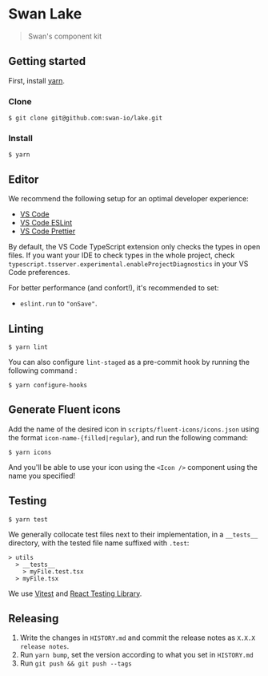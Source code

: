 # Swan Lake

> Swan's component kit

## Getting started

First, install [yarn](https://yarnpkg.com/en/docs/install).

### Clone

```console
$ git clone git@github.com:swan-io/lake.git
```

### Install

```console
$ yarn
```

## Editor

We recommend the following setup for an optimal developer experience:

- [VS Code](https://code.visualstudio.com)
- [VS Code ESLint](https://marketplace.visualstudio.com/items?itemName=dbaeumer.vscode-eslint)
- [VS Code Prettier](https://marketplace.visualstudio.com/items?itemName=esbenp.prettier-vscode)

By default, the VS Code TypeScript extension only checks the types in open files. If you want your IDE to check types in the whole project, check `typescript.tsserver.experimental.enableProjectDiagnostics` in your VS Code preferences.

For better performance (and confort!), it's recommended to set:

- `eslint.run` to `"onSave"`.

## Linting

```console
$ yarn lint
```

You can also configure `lint-staged` as a pre-commit hook by running the following command :

```console
$ yarn configure-hooks
```

## Generate Fluent icons

Add the name of the desired icon in `scripts/fluent-icons/icons.json` using the format `icon-name-{filled|regular}`, and run the following command:

```console
$ yarn icons
```

And you'll be able to use your icon using the `<Icon />` component using the name you specified!

## Testing

```console
$ yarn test
```

We generally collocate test files next to their implementation, in a `__tests__` directory, with the tested file name suffixed with `.test`:

```
> utils
  > __tests__
    > myFile.test.tsx
  > myFile.tsx
```

We use [Vitest](https://vitest.dev/api/) and [React Testing Library](https://testing-library.com/docs/react-testing-library/intro/).

## Releasing

1. Write the changes in `HISTORY.md` and commit the release notes as `X.X.X release notes`.
2. Run `yarn bump`, set the version according to what you set in `HISTORY.md`
3. Run `git push && git push --tags`
